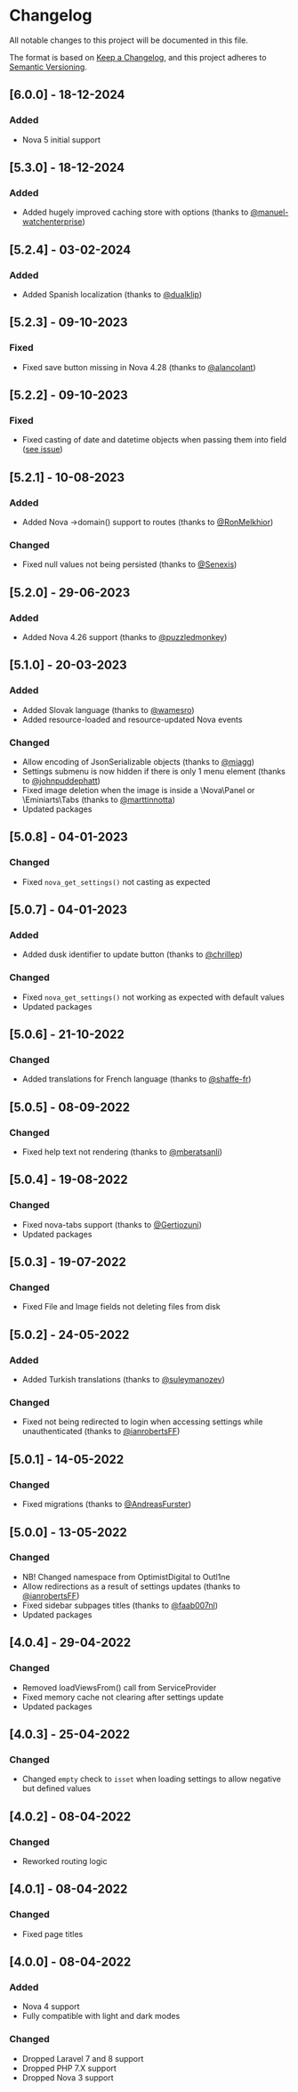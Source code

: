 # Changelog

All notable changes to this project will be documented in this file.

The format is based on [Keep a Changelog](https://keepachangelog.com/en/1.0.0/),
and this project adheres to [Semantic Versioning](https://semver.org/spec/v2.0.0.html).

## [6.0.0] - 18-12-2024

### Added

- Nova 5 initial support

## [5.3.0] - 18-12-2024

### Added

- Added hugely improved caching store with options (thanks to [@manuel-watchenterprise](https://github.com/manuel-watchenterprise))

## [5.2.4] - 03-02-2024

### Added

- Added Spanish localization (thanks to [@dualklip](https://github.com/dualklip))

## [5.2.3] - 09-10-2023

### Fixed

- Fixed save button missing in Nova 4.28 (thanks to [@alancolant](https://github.com/alancolant))

## [5.2.2] - 09-10-2023

### Fixed

- Fixed casting of date and datetime objects when passing them into field ([see issue](https://github.com/outl1ne/nova-settings/issues/172))

## [5.2.1] - 10-08-2023

### Added

- Added Nova ->domain() support to routes (thanks to [@RonMelkhior](https://github.com/RonMelkhior))

### Changed

- Fixed null values not being persisted (thanks to [@Senexis](https://github.com/Senexis))

## [5.2.0] - 29-06-2023

### Added

- Added Nova 4.26 support (thanks to [@puzzledmonkey](https://github.com/puzzledmonkey))

## [5.1.0] - 20-03-2023

### Added

- Added Slovak language (thanks to [@wamesro](https://github.com/wamesro))
- Added resource-loaded and resource-updated Nova events

### Changed

- Allow encoding of JsonSerializable objects (thanks to [@miagg](https://github.com/miagg))
- Settings submenu is now hidden if there is only 1 menu element (thanks to [@johnpuddephatt](https://github.com/johnpuddephatt))
- Fixed image deletion when the image is inside a \Nova\Panel or \Eminiarts\Tabs (thanks to [@marttinnotta](https://github.com/marttinnotta))
- Updated packages

## [5.0.8] - 04-01-2023

### Changed

- Fixed `nova_get_settings()` not casting as expected

## [5.0.7] - 04-01-2023

### Added

- Added dusk identifier to update button (thanks to [@chrillep](https://github.com/chrillep))

### Changed

- Fixed `nova_get_settings()` not working as expected with default values
- Updated packages

## [5.0.6] - 21-10-2022

### Changed

- Added translations for French language (thanks to [@shaffe-fr](https://github.com/shaffe-fr))

## [5.0.5] - 08-09-2022

### Changed

- Fixed help text not rendering (thanks to [@mberatsanli](https://github.com/mberatsanli))

## [5.0.4] - 19-08-2022

### Changed

- Fixed nova-tabs support (thanks to [@Gertiozuni](https://github.com/Gertiozuni))
- Updated packages

## [5.0.3] - 19-07-2022

### Changed

- Fixed File and Image fields not deleting files from disk

## [5.0.2] - 24-05-2022

### Added

- Added Turkish translations (thanks to [@suleymanozev](https://github.com/suleymanozev))

### Changed

- Fixed not being redirected to login when accessing settings while unauthenticated (thanks to [@ianrobertsFF](https://github.com/ianrobertsFF))

## [5.0.1] - 14-05-2022

### Changed

- Fixed migrations (thanks to [@AndreasFurster](https://github.com/AndreasFurster))

## [5.0.0] - 13-05-2022

### Changed

- NB! Changed namespace from OptimistDigital to Outl1ne
- Allow redirections as a result of settings updates (thanks to [@ianrobertsFF](https://github.com/ianrobertsFF))
- Fixed sidebar subpages titles (thanks to [@faab007nl](https://github.com/faab007nl))
- Updated packages

## [4.0.4] - 29-04-2022

### Changed

- Removed loadViewsFrom() call from ServiceProvider
- Fixed memory cache not clearing after settings update
- Updated packages

## [4.0.3] - 25-04-2022

### Changed

- Changed `empty` check to `isset` when loading settings to allow negative but defined values

## [4.0.2] - 08-04-2022

### Changed

- Reworked routing logic

## [4.0.1] - 08-04-2022

### Changed

- Fixed page titles

## [4.0.0] - 08-04-2022

### Added

- Nova 4 support
- Fully compatible with light and dark modes

### Changed

- Dropped Laravel 7 and 8 support
- Dropped PHP 7.X support
- Dropped Nova 3 support
